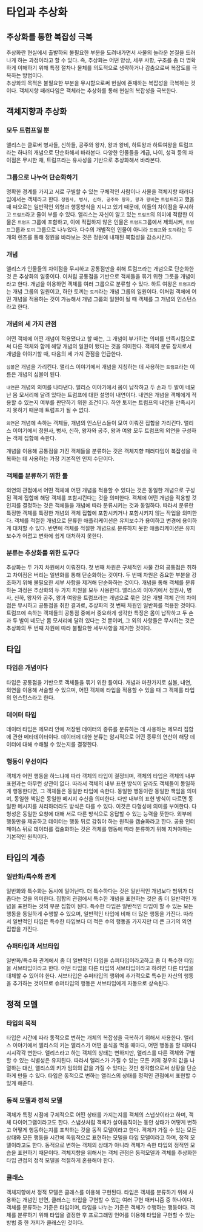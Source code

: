 # 타입과 추상화
## 추상화를 통한 복잡성 극복
추상화란 현실에서 출발하되 불필요한 부분을 도려내가면서 사물의 놀라운 본질을 드러나게 하는 과정이라고 할 수 있다. 즉, 추상화는 어떤 양상, 세부 사항, 구조를 좀 더 명확하게 이해하기 위해 특정 절차나 물체를 의도적으로 생략하거나 감춤으로써 복잡도를 극복하는 방법이다.  
추상화의 목적은 불필요한 부분을 무시함으로써 현실에 존재하는 복잡성을 극복하는 것이다.
객체지향 패러다임은 객체라는 추상화를 통해 현실의 복잡성을 극복한다.

## 객체지향과 추상화
### 모두 트럼프일 뿐
앨리스는 클로버 병사들, 신하들, 공주와 왕자, 왕과 왕비, 하트왕과 하트여왕을 트럼프라는 하나의 개념으로 단순화해서 바라본다. 다양한 인물들을 계급, 나이, 성격 등의 차이점은 무시한 채, 트럼프라는 유사성을 기반으로 추상화해서 바라본다.

### 그룹으로 나누어 단순화하기
명확한 경계를 가지고 서로 구별할 수 있는 구체적인 사람이나 사물을 객체지향 패러다임에서는 객체라고 한다. `정원사, 병사, 신하, 공주와 왕자, 왕과 왕비`는 `트럼프`라고 했을 때 떠오르는 일반적인 외형과 행동방식을 지니고 있기 때문에, 이들의 차이점을 무시하고 `트럼프`라고 줄여 부를 수 있다. 앨리스는 자신이 알고 있는 `트럼프`의 의미에 적합한 이물은 `트럼프` 그룹에 포함하고, 이에 적접하지 않은 인물은 `트럼프`그룹에서 제외시켜, `트럼프`그룹과 `토끼` 그룹으로 나누었다. 다수의 개별적인 인물이 아니라 `트럼프`와 `토끼`라는 두 개의 렌즈를 통해 정원을 바라보는 것은 정원에 내재된 복합성을 감소시킨다.

### 개념
앨리스가 인물들의 차이점을 무시하고 공통점만을 취해 트럼프라는 개념으로 단순화한 것 은 추상화의 일종이다. 이처럼 공통점을 기반으로 객체들을 묶기 위한 그릇을 개념이라고 한다. 개념을 이용하면 객체를 여러 그룹으로 분류할 수 있다.
하트 여왕은 `트럼프`라는 개념 그룹의 일원이고, 하얀 토끼는 `토끼`라는 개념 그룹의 일원이다. 이처럼 객체에 어떤 개념을 적용하는 것이 가능해서 개념 그룹의 일원이 될 때 객체를 그 개념의 인스턴스라고 한다.

### 개념의 세 가지 관점
어떤 객체에 어떤 개념이 적용됐다고 할 때는, 그 개념이 부가하는 의미를 만족시킴으로써 다른 객체와 함께 해당 개념의 일원이 됐다는 것을 의미한다.
객체의 분류 장치로서 개념을 이야기할 때, 다음의 세 가지 관점을 언급한다.

`심볼`은 개념을 가리킨다. 앨리스 이야기에서 개념을 지칭하는 데 사용하는 `트럼프`라는 이름은 개념의 심볼이 된다.

`내연`은 개념의 의미를 나타낸다. 앨리스 이야기에서 몸이 납작하고 두 손과 두 발이 네모난 몸 모서리에 달려 있다는 트럼프에 대한 설명이 내연이다. 내연은 개념을 객체에게 적용할 수 있는지 여부를 판단하기 위한 조건이다. 하얀 토끼는 트럼프의 내연을 만족시키지 못하기 때문에 트럼프가 될 수 없다.

`외연`은 개념에 속하는 객체들, 개념의 인스턴스들이 모여 이뤄진 집합을 가리킨다. 앨리스 이야기에서 정원사, 병사, 신하, 왕자와 공주, 왕과 여왕 모두 트럼프의 외연을 구성하는 객체 집합에 속한다.

개념을 이용해 공통점을 가진 객체들을 분류하는 것은 객체지향 패러다임이 복잡성을 극복하는 데 사용하는 가장 기본적인 인지 수단이다.

### 객체를 분류하기 위한 툴
외연의 관점에서 어떤 객체에 어떤 개념을 적용할 수 있다는 것은 동일한 개념으로 구성된 객체 집합에 해당 객체를 포함시킨다는 것을 의미한다. 객체에 어떤 개념을 적용할 것인지를 결정하는 것은 객체들을 개념에 따라 분류시키는 것과 동일하다. 따라서 분류란 특정한 객체를 특정한 개념의 객체 집합에 포함시키거나 포함시키지 않는 작업을 의미한다.
객체를 적절한 개념으로 분류한 애플리케이션은 유지보수가 용이하고 변경에 용이하게 대처할 수 있다. 반면에 객체를 적절한 개념으로 분류하지 못한 애플리케이션은 유지보수가 어렵고 변화에 쉽게 대처하지 못한다.

### 분류는 추상화를 위한 도구다
추상화는 두 가지 차원에서 이뤄진다. 첫 번째 차원은 구체적인 사물 간의 공통점은 취하고 차이점은 버리는 일반화를 통해 단순화하는 것이다. 두 번째 차원은 중요한 부분을 강조하기 위해 불필요한 세부 사항을 제거해 단순화하는 것이다. 개념을 통해 객체를 분류하는 과정은 추상화의 두 가지 차원을 모두 사용한다.
앨리스의 이야기에서 정원사, 병사, 신하, 왕자와 공주, 왕과 여왕을 트럼프라는 개념으로 묶은 것은 개별 객체 간의 차이점은 무시하고 공통점을 취한 결과로, 추상화의 첫 번째 차원인 일반화를 적용한 것이다.
트럼프에 속하는 객체들의 공통점 중에서 중요하게 생각한 특징은 몸이 납작하고 두 손과 두 발이 네모난 몸 모서리에 달려 있다는 것 뿐이며, 그 외의 사항들은 무시하는 것은 추상화의 두 번째 차원에 따라 불필요한 세부사항을 제거한 것이다.

## 타입

### 타입은 개념이다
타입은 공통점을 기반으로 객체들을 묶기 위한 틀이다. 개념과 마찬가지로 심볼, 내연, 외연을 이용해 서술할 수 있으며, 어떤 객체에 타입을 적용할 수 있을 때 그 객체를 타입의 인스턴스라고 한다.

### 데이터 타입
데이터 타입은 메모리 안에 저장된 데이터의 종류를 분류하는 데 사용하는 메모리 집합에 관한 메타데이터이다. 데이터에 대한 분류는 암시적으로 어떤 종류의 연산이 해당 데이터에 대해 수해될 수 있는지를 결정한다.

### 행동이 우선이다
객체가 어떤 행동을 하느냐에 따라 객체의 타입이 결정되며, 객체의 타입은 객체의 내부 표현과는 아무런 상관이 없다. 따라서 객체의 내부 표현 방식이 달라도 객체들이 동일하게 행동한다면, 그 객체들은 동일한 타입에 속한다. 동일한 행동이란 동일한 책임을 의미며, 동일한 책임은 동일한 메시지 수신을 의미한다. 다만 내부의 표현 방식이 다르면 동일한 메시지를 처리하더라도 방식은 다를 수 있다. 이것은 다형성에 의미를 부여한다. 다형성은 동일한 요청에 대해 서로 다른 방식으로 응답할 수 있는 능력을 뜻한다.
외부에 행동만을 제공하고 데이터는 행동 뒤로 감춰야 하는 원칙을 캡슐화라고 한다. 공용 인터페이스 뒤로 데이터를 캡슐화하는 것은 객체를 행동에 따라 분류하기 위해 지켜야하는 기본적인 원칙이다.

## 타입의 계층
### 일반화/특수화 관계
일반화와 특수화는 동시에 일어난다. 더 특수하다는 것은 일반적인 개념보다 범위가 더 좁다는 것을 의미한다. 집합의 관점에서 특수한 개념을 표현하는 것은 좀 더 일반적인 개념을 표현하는 것의 부분 집합이 된다.
특수한 타입은 일반적인 타입이 할 수 있는 모든 행동을 동일하게 수행할 수 있으며, 일반적인 타입에 비해 더 많은 행동을 가진다. 따라서 일반적인 타입은 특수한 타입보다 더 적은 수의 행동을 가지지만 더 큰 크기의 외연 집합을 가진다.

### 슈퍼타입과 서브타입
일반화/특수화 관계에서 좀 더 일반적인 타입을 슈퍼타입이라고하고 좀 더 특수한 타입을 서브타입이라고 한다. 어떤 타입을 다른 타입의 서브타입이라고 하려면 다른 타입을 대체할 수 있어야 한다. 서브타입은 슈퍼타입의 행위에 추가적으로 특수한 자신의 행동을 추가하는 것이므로 슈퍼타입의 행동은 서브타입에게 자동으로 상속된다.

## 정적 모델
### 타입의 목적
타입은 시간에 따라 동적으로 변하는 개체의 복잡성을 극복하기 위해서 사용한다. 앨리스 이야기에서 앨리스의 키는 앨리스가 어떤 음식을 먹을 때마다, 어떤 행동을 할 때마다 시시각각 변한다. 앨리스라고 하는 객체의 상태는 변하지만, 앨리스를 다른 객체와 구별할 수 있는 식별성은 유지된다. 따라서 앨리스가 가질 수 있는 모든 키의 경우의 값을 나열하는 대신, 앨리스의 키가 임의의 값을 가질 수 있다는 것만 생각함으로써 상황을 단순하게 만들 수 있다. 타입은 동적으로 변하는 앨리스의 상태를 정적인 관점에서 표현할 수 있게 해준다.

### 동적 모델과 정적 모델
객체가 특정 시점에 구체적으로 어떤 상태를 가지는지를 객체의 스냅샷이라고 하며, 객체 다이어그램이라고도 한다. 스냅샷처럼 객체가 살아움직이는 동안 상태가 어떻게 변하고 어떻게 행동하는지를 포착하는 것을 동적 모델이라고 한다.
객체가 가질 수 있는 모든 상태와 모든 행동을 시간에 독립적으로 표현하는 모델을 타입 모델이라고 하며, 정적 모델이라고도 한다. 동적으로 변하는 객체의 상태가 아니라 객체가 속한 타입의 정적인 모습을 표현하기 때문이다.
객체지향을 위해서는 객체 관점은 동적모델과 객체를 추상화한 타입 관점의 정적 모델을 적절하게 혼용해야 한다.

### 클래스
객체지향에서 정적 모델은 클래스를 이용해 구현된다. 타입은 객체를 분류하기 위해 사용하는 개념인 반면, 클래스는 타입을 구현할 수 있는 여러 구현 매커니즘 중 하나이다.
객체를 분류하는 기준은 타입이며, 타입을 나누는 기준은 객체가 수행하는 행동이다. 객체를 분류하기 위해 타입을 결정한 후 프로그래밍 언어를 이용해 타입을 구현할 수 있는 방법 중 한 가지가 클래스인 것이다.
